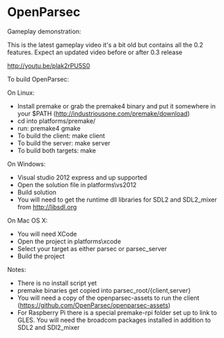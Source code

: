 OpenParsec
==========
Gameplay demonstration:

This is the latest gameplay video it's a bit old but contains all the 0.2 features. Expect an updated video before or after 0.3 release

http://youtu.be/plak2rPU5S0

To build OpenParsec:

On Linux:
- Install premake or grab the premake4 binary and put it somewhere in your $PATH (http://industriousone.com/premake/download)
- cd into platforms/premake/
- run: premake4 gmake
- To build the client: make client
- To build the server: make server
- To build both targets: make

On Windows:
- Visual studio 2012 express and up supported
- Open the solution file in platforms\vs2012
- Build solution
- You will need to get the runtime dll libraries for SDL2 and SDL2_mixer from http://libsdl.org

On Mac OS X:
- You will need XCode
- Open the project in platforms\xcode
- Select your target as either parsec or parsec_server
- Build the project

Notes:
- There is no install script yet
- premake binaries get copied into parsec_root/{client,server}
- You will need a copy of the openparsec-assets to run the client (https://github.com/OpenParsec/openparsec-assets)
- For Raspberry Pi there is a special premake-rpi folder set up to link to GLES. You will need the broadcom packages installed in addition to SDL2 and SDl2_mixer
